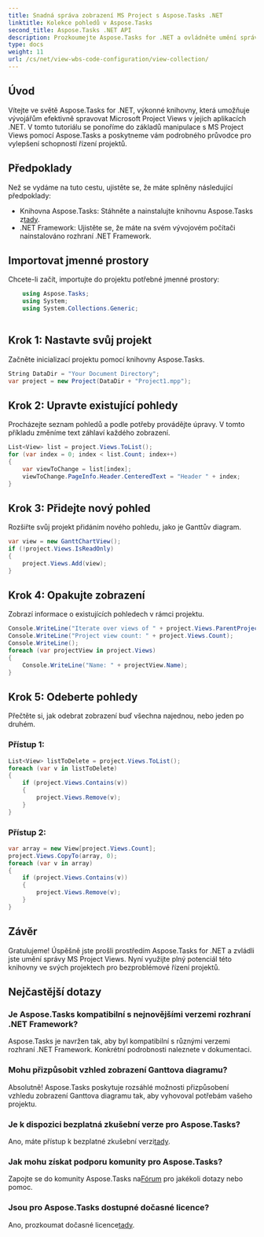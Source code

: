 ```yaml
---
title: Snadná správa zobrazení MS Project s Aspose.Tasks .NET
linktitle: Kolekce pohledů v Aspose.Tasks
second_title: Aspose.Tasks .NET API
description: Prozkoumejte Aspose.Tasks for .NET a ovládněte umění správy MS Project Views bez námahy. Stáhněte si nyní pro bezproblémové řízení projektů.
type: docs
weight: 11
url: /cs/net/view-wbs-code-configuration/view-collection/
---
```

## Úvod
Vítejte ve světě Aspose.Tasks for .NET, výkonné knihovny, která umožňuje vývojářům efektivně spravovat Microsoft Project Views v jejich aplikacích .NET. V tomto tutoriálu se ponoříme do základů manipulace s MS Project Views pomocí Aspose.Tasks a poskytneme vám podrobného průvodce pro vylepšení schopností řízení projektů.
## Předpoklady
Než se vydáme na tuto cestu, ujistěte se, že máte splněny následující předpoklady:
-  Knihovna Aspose.Tasks: Stáhněte a nainstalujte knihovnu Aspose.Tasks z[tady](https://releases.aspose.com/tasks/net/).
- .NET Framework: Ujistěte se, že máte na svém vývojovém počítači nainstalováno rozhraní .NET Framework.
## Importovat jmenné prostory
Chcete-li začít, importujte do projektu potřebné jmenné prostory:
```csharp
    using Aspose.Tasks;
    using System;
    using System.Collections.Generic;
    
```
## Krok 1: Nastavte svůj projekt
Začněte inicializací projektu pomocí knihovny Aspose.Tasks.
```csharp
String DataDir = "Your Document Directory";
var project = new Project(DataDir + "Project1.mpp");
```
## Krok 2: Upravte existující pohledy
Procházejte seznam pohledů a podle potřeby provádějte úpravy. V tomto příkladu změníme text záhlaví každého zobrazení.
```csharp
List<View> list = project.Views.ToList();
for (var index = 0; index < list.Count; index++)
{
    var viewToChange = list[index];
    viewToChange.PageInfo.Header.CenteredText = "Header " + index;
}
```
## Krok 3: Přidejte nový pohled
Rozšiřte svůj projekt přidáním nového pohledu, jako je Ganttův diagram.
```csharp
var view = new GanttChartView();
if (!project.Views.IsReadOnly)
{
    project.Views.Add(view);
}
```
## Krok 4: Opakujte zobrazení
Zobrazí informace o existujících pohledech v rámci projektu.
```csharp
Console.WriteLine("Iterate over views of " + project.Views.ParentProject.Get(Prj.Name) + " project.");
Console.WriteLine("Project view count: " + project.Views.Count);
Console.WriteLine();
foreach (var projectView in project.Views)
{
    Console.WriteLine("Name: " + projectView.Name);
}
```
## Krok 5: Odeberte pohledy
Přečtěte si, jak odebrat zobrazení buď všechna najednou, nebo jeden po druhém.
### Přístup 1:
```csharp
List<View> listToDelete = project.Views.ToList();
foreach (var v in listToDelete)
{
    if (project.Views.Contains(v))
    {
        project.Views.Remove(v);
    }
}
```
### Přístup 2:
```csharp
var array = new View[project.Views.Count];
project.Views.CopyTo(array, 0);
foreach (var v in array)
{
    if (project.Views.Contains(v))
    {
        project.Views.Remove(v);
    }
}
```
## Závěr
Gratulujeme! Úspěšně jste prošli prostředím Aspose.Tasks for .NET a zvládli jste umění správy MS Project Views. Nyní využijte plný potenciál této knihovny ve svých projektech pro bezproblémové řízení projektů.
## Nejčastější dotazy
### Je Aspose.Tasks kompatibilní s nejnovějšími verzemi rozhraní .NET Framework?
Aspose.Tasks je navržen tak, aby byl kompatibilní s různými verzemi rozhraní .NET Framework. Konkrétní podrobnosti naleznete v dokumentaci.
### Mohu přizpůsobit vzhled zobrazení Ganttova diagramu?
Absolutně! Aspose.Tasks poskytuje rozsáhlé možnosti přizpůsobení vzhledu zobrazení Ganttova diagramu tak, aby vyhovoval potřebám vašeho projektu.
### Je k dispozici bezplatná zkušební verze pro Aspose.Tasks?
Ano, máte přístup k bezplatné zkušební verzi[tady](https://releases.aspose.com/).
### Jak mohu získat podporu komunity pro Aspose.Tasks?
 Zapojte se do komunity Aspose.Tasks na[Fórum](https://forum.aspose.com/c/tasks/15) pro jakékoli dotazy nebo pomoc.
### Jsou pro Aspose.Tasks dostupné dočasné licence?
 Ano, prozkoumat dočasné licence[tady](https://purchase.aspose.com/temporary-license/).